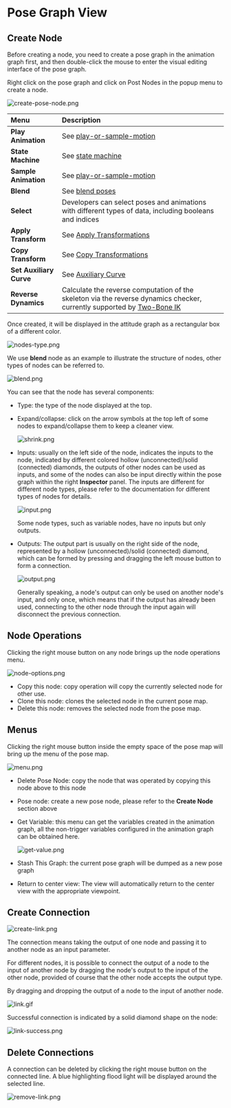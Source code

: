 # Pose Graph View

## Create Node

Before creating a node, you need to create a pose graph in the animation graph first, and then double-click the mouse to enter the visual editing interface of the pose graph.

Right click on the pose graph and click on Post Nodes in the popup menu to create a node.

![create-pose-node.png](./img/create-pose-node.png)

| Menu | Description |
| :-- | :-- |
| **Play Animation** | See [play-or-sample-motion](./play-or-sample-motion.md)
| **State Machine** | See [state machine](./state-machine.md)
| **Sample Animation** | See [play-or-sample-motion](./play-or-sample-motion.md)
| **Blend** | See [blend poses](./blend-poses.md)
| **Select** | Developers can select poses and animations with different types of data, including booleans and indices |
| **Apply Transform** | See [Apply Transformations](./modify-pose.md#%E5%BA%94%E7%94%A8%E5%8F%98%E6%8D%A2)| | **Copy Transform** | **Copy Transformations
| **Copy Transform** | See [Copy Transformations](./modify-pose.md#%E6%8B%B7%E8%B4%9D%E5%8F%98%E6%8D%A2)| | **Copy Transform** | See [Copy Transform](.
| **Set Auxiliary Curve** | See [Auxiliary Curve](../../auxiliary-curve/index.md) |
| **Reverse Dynamics** | Calculate the reverse computation of the skeleton via the reverse dynamics checker, currently supported by [Two-Bone IK](./modify-pose.md#%E5%8F%8C%E9%AA%A8%E9%AA%BC-ik) |

Once created, it will be displayed in the attitude graph as a rectangular box of a different color.

![nodes-type.png](./img/nodes-type.png)

We use **blend** node as an example to illustrate the structure of nodes, other types of nodes can be referred to.

![blend.png](./img/blend.png)

You can see that the node has several components:

- Type: the type of the node displayed at the top.
- Expand/collapse: click on the arrow symbols at the top left of some nodes to expand/collapse them to keep a cleaner view.

    ![shrink.png](./img/shrink.png)

- Inputs: usually on the left side of the node, indicates the inputs to the node, indicated by different colored hollow (unconnected)/solid (connected) diamonds, the outputs of other nodes can be used as inputs, and some of the nodes can also be input directly within the pose graph within the right **Inspector** panel. The inputs are different for different node types, please refer to the documentation for different types of nodes for details.

    ![input.png](./img/input.png)

    Some node types, such as variable nodes, have no inputs but only outputs.

- Outputs: The output part is usually on the right side of the node, represented by a hollow (unconnected)/solid (connected) diamond, which can be formed by pressing and dragging the left mouse button to form a connection.

    ![output.png](./img/output.png)

    Generally speaking, a node's output can only be used on another node's input, and only once, which means that if the output has already been used, connecting to the other node through the input again will disconnect the previous connection.

## Node Operations

Clicking the right mouse button on any node brings up the node operations menu.

![node-options.png](./img/node-options.png)

- Copy this node: copy operation will copy the currently selected node for other use.
- Clone this node: clones the selected node in the current pose map.
- Delete this node: removes the selected node from the pose map.

## Menus

Clicking the right mouse button inside the empty space of the pose map will bring up the menu of the pose map.

![menu.png](./img/menu.png)

- Delete Pose Node: copy the node that was operated by copying this node above to this node
- Pose node: create a new pose node, please refer to the **Create Node** section above
- Get Variable: this menu can get the variables created in the animation graph, all the non-trigger variables configured in the animation graph can be obtained here.

    ![get-value.png](img/get-value.png)

- Stash This Graph: the current pose graph will be dumped as a new pose graph
- Return to center view: The view will automatically return to the center view with the appropriate viewpoint.

## Create Connection

![create-link.png](./img/create-link.png)

The connection means taking the output of one node and passing it to another node as an input parameter.

For different nodes, it is possible to connect the output of a node to the input of another node by dragging the node's output to the input of the other node, provided of course that the other node accepts the output type.

By dragging and dropping the output of a node to the input of another node.

![link.gif](./img/link.gif)

Successful connection is indicated by a solid diamond shape on the node:

![link-success.png](./img/link-success.png)

## Delete Connections

A connection can be deleted by clicking the right mouse button on the connected line. A blue highlighting flood light will be displayed around the selected line.

![remove-link.png](./img/remove-link.png)
